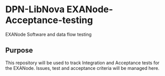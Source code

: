 # DPN-LibNova EXANode-Acceptance-testing
EXANode Software and data flow testing

## Purpose
This repository will be used to track Integration and Acceptance tests for the EXANode.
Issues, test and acceptance criteria will be managed here.

